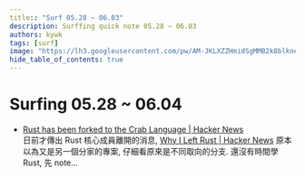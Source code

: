 ```yaml
---
title:: "Surf 05.28 ~ 06.03"
description: Surffing quick note 05.28 ~ 06.03
authors: kywk
tags: [surf]
image: "https://lh3.googleusercontent.com/pw/AM-JKLXZZHmidSgMMB2k8blkneclNRysPXLr__G7rZ4hPi2sN0jC67PHAbX1MyFj8hQX_MTZ6bwIMPwCyu2fu1bU0ZXSX09eu-OlSDb4U-9haUS_wgnVPLaCM6WQLsRbsnocF8X5Edmt35rDjytljbNEMsaf8A=w800-no?authuser=0"
hide_table_of_contents: true
---
```


Surfing 05.28 ~ 06.04
==================

- [Rust has been forked to the Crab Language | Hacker News](https://news.ycombinator.com/item?id=36122270)  
	日前才傳出 Rust 核心成員離開的消息, [Why I Left Rust | Hacker News](https://news.ycombinator.com/item?id=36101501) 原本以為又是另一個分家的專案, 仔細看原來是不同取向的分支. 還沒有時間學 Rust, 先 note...
